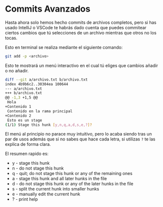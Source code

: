 # Commits Avanzados

Hasta ahora solo hemos hecho commits de archivos completos, pero si has usado IntelliJ o VSCode te habrás dado cuenta que puedes commitear ciertos cambios que tú selecciones de un archivo mientras que otros no los tocas.

Esto en terminal se realiza mediante el siguiente comando:

```bash
git add -p <archivo>
```

Esto te mostrará un menú interactivo en el cual tú eliges que cambios añadir o no añadir.

```bash
diff --git a/archivo.txt b/archivo.txt
index 4b9b6c2..30304ea 100644
--- a/archivo.txt
+++ b/archivo.txt
@@ -1,3 +1,5 @@
 Hola
+Contenido 1
 Contenido en la rama principal
+Contenido 2
 Esto es un stage
(1/1) Stage this hunk [y,n,q,a,d,s,e,?]? 
```

El menú al principio no parace muy intuitivo, pero lo acaba siendo tras un par de usos además que si no sabes que hace cada letra, si utilizas `?` te las explica de forma clara.

El resumen rapido es:

- y - stage this hunk
- n - do not stage this hunk
- q - quit; do not stage this hunk or any of the remaining ones
- a - stage this hunk and all later hunks in the file
- d - do not stage this hunk or any of the later hunks in the file
- s - split the current hunk into smaller hunks
- e - manually edit the current hunk
- ? - print help
